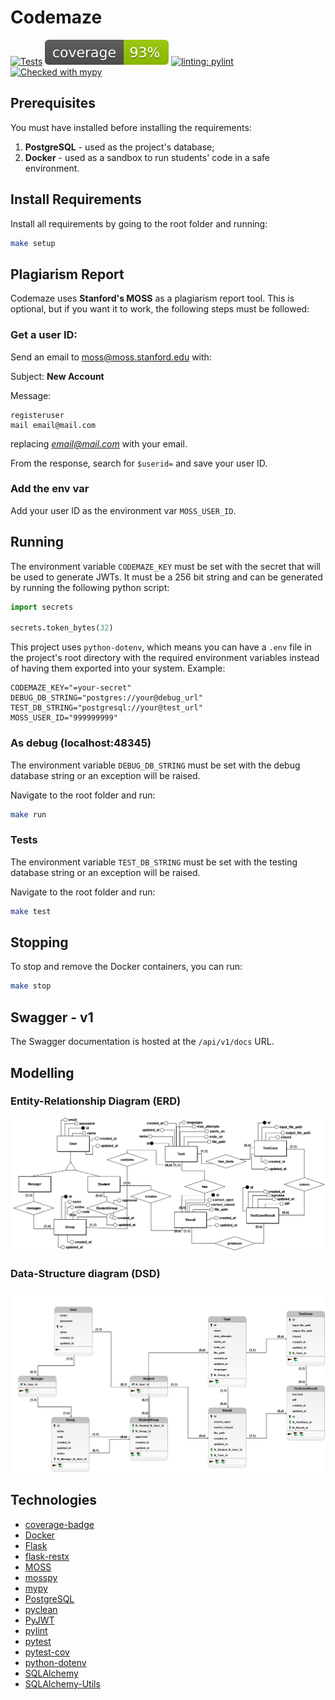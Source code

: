 # Codemaze

[![Tests](https://github.com/danilobecke/codemaze/actions/workflows/test.yml/badge.svg)](https://github.com/danilobecke/codemaze/actions/workflows/test.yml) ![coverage-badge](./metadata/coverage.svg) [![linting: pylint](https://img.shields.io/badge/linting-pylint-yellowgreen)](https://github.com/pylint-dev/pylint) [![Checked with mypy](http://www.mypy-lang.org/static/mypy_badge.svg)](http://mypy-lang.org/)

## Prerequisites

You must have installed before installing the requirements:

1. **PostgreSQL** - used as the project's database;
2. **Docker** - used as a sandbox to run students' code in a safe environment.

## Install Requirements

Install all requirements by going to the root folder and running:

```bash
make setup
```

## Plagiarism Report

Codemaze uses **Stanford's MOSS** as a plagiarism report tool. This is optional, but if you want it to work, the following steps must be followed:

### Get a user ID:

Send an email to [moss@moss.stanford.edu](mailto:moss@moss.stanford.edu) with:

Subject: **New Account**

Message:

```
registeruser
mail email@mail.com
```

replacing *email@mail.com* with your email.

From the response, search for `$userid=` and save your user ID.

### Add the env var

Add your user ID as the environment var `MOSS_USER_ID`.

## Running

The environment variable `CODEMAZE_KEY` must be set with the secret that will be used to generate JWTs. It must be a 256 bit string and can be generated by running the following python script:

```python
import secrets

secrets.token_bytes(32)
```

This project uses `python-dotenv`, which means you can have a `.env` file in the project's root directory with the required environment variables instead of having them exported into your system. Example:

```
CODEMAZE_KEY="=your-secret"
DEBUG_DB_STRING="postgres://your@debug_url"
TEST_DB_STRING="postgresql://your@test_url"
MOSS_USER_ID="999999999"
```

### As debug (localhost:48345)

The environment variable `DEBUG_DB_STRING` must be set with the debug database string or an exception will be raised.

Navigate to the root folder and run:

```bash
make run
```

### Tests

The environment variable `TEST_DB_STRING` must be set with the testing database string or an exception will be raised.

Navigate to the root folder and run:

```bash
make test
```

## Stopping

To stop and remove the Docker containers, you can run:

```bash
make stop
```

## Swagger - v1

The Swagger documentation is hosted at the `/api/v1/docs` URL.

## Modelling

### Entity-Relationship Diagram (ERD)

![entity-relationship](./metadata/diagrama.png)

### Data-Structure diagram (DSD)

![data-structure](./metadata/logico.png)

## Technologies

- [coverage-badge](https://pypi.org/project/coverage-badge/)
- [Docker](https://www.docker.com)
- [Flask](https://flask.palletsprojects.com/en/2.3.x/)
- [flask-restx](https://flask-restx.readthedocs.io/en/latest/)
- [MOSS](https://theory.stanford.edu/~aiken/moss/)
- [mosspy](https://pypi.org/project/mosspy/)
- [mypy](https://mypy-lang.org)
- [PostgreSQL](https://www.postgresql.org)
- [pyclean](https://pypi.org/project/pyclean/)
- [PyJWT](https://pyjwt.readthedocs.io/en/stable/)
- [pylint](https://pylint.readthedocs.io/en/latest/#)
- [pytest](https://docs.pytest.org/en/7.3.x/)
- [pytest-cov](https://pytest-cov.readthedocs.io)
- [python-dotenv](https://pypi.org/project/python-dotenv/)
- [SQLAlchemy](https://www.sqlalchemy.org)
- [SQLAlchemy-Utils](https://sqlalchemy-utils.readthedocs.io/en/latest/)
